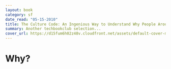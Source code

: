 ```yaml
---
layout: book
category: sf
date_read: "05-15-2010"
title: The Culture Code: An Ingenious Way to Understand Why People Around the World Live and Buy as They Do
summary: Another techbookclub selection...
cover_url: https://d15fum6h02z48v.cloudfront.net/assets/default-cover-medium-783d4f50bcee0684bace309dd29c7929.png
---
```


# Why?

